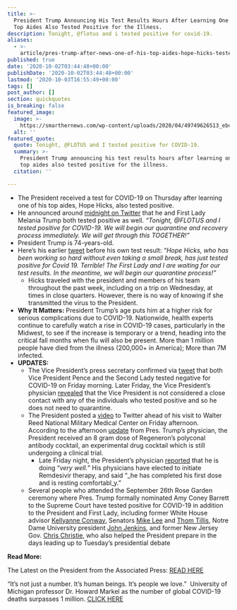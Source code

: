 ```yaml
---
title: >-
  President Trump Announcing His Test Results Hours After Learning One of His
  Top Aides Also Tested Positive for the Illness.
description: Tonight, @flotus and i tested positive for covid-19.
aliases:
  - >-
    article/pres-trump-after-news-one-of-his-top-aides-hope-hicks-tested-positive-for-covid-19/
published: true
date: '2020-10-02T03:44:48+00:00'
publishDate: '2020-10-02T03:44:48+00:00'
lastmod: '2020-10-03T16:55:49+00:00'
tags: []
post_author: []
section: quickquotes
is_breaking: false
featured_image:
  image: >-
    https://smarthernews.com/wp-content/uploads/2020/04/49749626513_ebc68e17a8_c.jpg
  alt: ''
featured_quote:
  quote: Tonight, @FLOTUS and I tested positive for COVID-19.
  summary: >-
    President Trump announcing his test results hours after learning one of his
    top aides also tested positive for the illness.
  citation: ''

---
```

*   The President received a test for COVID-19 on Thursday after learning one of his top aides, Hope Hicks, also tested positive.
*   He announced around [midnight on Twitter](https://twitter.com/realDonaldTrump/status/1311892190680014849?s=20) that he and First Lady Melania Trump both tested positive as well. _“Tonight, @FLOTUS and I tested positive for COVID-19. We will begin our quarantine and recovery process immediately. We will get through this TOGETHER!”_
*   President Trump is 74-years-old.
*   Here’s his earlier [tweet](https://twitter.com/realDonaldTrump/status/1311859538279239686?s=20) before his own test result: _“Hope Hicks, who has been working so hard without even taking a small break, has just tested positive for Covid 19. Terrible! The First Lady and I are waiting for our test results. In the meantime, we will begin our quarantine process!”_
    *   Hicks traveled with the president and members of his team throughout the past week, including on a trip on Wednesday, at times in close quarters. However, there is no way of knowing if she transmitted the virus to the President.
*   **Why It Matters:** President Trump’s age puts him at a higher risk for serious complications due to COVID-19. Nationwide, health experts continue to carefully watch a rise in COVID-19 cases, particularly in the Midwest, to see if the increase is temporary or a trend, heading into the critical fall months when flu will also be present. More than 1 million people have died from the illness (200,000+ in America); More than 7M infected.
*   **UPDATES:**
    *   The Vice President’s press secretary confirmed via [tweet](https://twitter.com/VPPressSec/status/1311997475226636291) that both Vice President Pence and the Second Lady tested negative for COVID-19 on Friday morning. Later Friday, the Vice President’s physician [revealed](https://www.whitehouse.gov/briefings-statements/memorandum-vice-president-pences-physician/) that the Vice President is not considered a close contact with any of the individuals who tested positive and so he does not need to quarantine.
    *   The President posted a [video](https://twitter.com/realDonaldTrump/status/1312158400352972800) to Twitter ahead of his visit to Walter Reed National Military Medical Center on Friday afternoon. According to the afternoon [update](https://twitter.com/PressSec/status/1312122950133272576) from Pres. Trump’s physician, the President received an 8 gram dose of Regeneron’s polyconal antibody cocktail, an experimental drug cocktail which is still undergoing a clinical trial.
        *   Late Friday night, the President’s physician [reported](https://pbs.twimg.com/media/EjX-R1cXcAAcyAT?format=jpg&name=medium) that he is doing “_very well._” His physicians have elected to initiate Remdesivir therapy, and said “_he has completed his first dose and is resting comfortabl_y.”
    *   Several people who attended the September 26th Rose Garden ceremony where Pres. Trump formally nominated Amy Coney Barrett to the Supreme Court have tested positive for COVID-19 in addition to the President and First Lady, including former White House advisor [Kellyanne Conway](https://twitter.com/KellyannePolls/status/1312214949658152960), Senators [Mike Lee](https://twitter.com/SenMikeLee/status/1312055257992753152) and [Thom Tillis](https://twitter.com/SenThomTillis/status/1312186614215368705), Notre Dame University president [John Jenkins](https://abcnews.go.com/Sports/notre-dame-president-rev-john-jenkins-tests-positive/story?id=73392144), and former New Jersey Gov. [Chris Christie](https://twitter.com/GovChristie/status/1312416381758050305), who also helped the President prepare in the days leading up to Tuesday’s presidential debate

**Read More:**

The Latest on the President from the Associated Press: [READ HERE](https://apnews.com/article/virus-outbreak-donald-trump-health-archive-hope-hicks-7fece2838ff7a9bd91ccf5ac287348b3)

“It’s not just a number. It’s human beings. It’s people we love.”  University of Michigan professor Dr. Howard Markel as the number of global COVID-19 deaths surpasses 1 million. [CLICK HERE](https://smarthernews.com/article/university-of-michigan-professor-dr-howard-markel-as-the-number-of-global-covid-19-deaths-surpasses-1-million/)